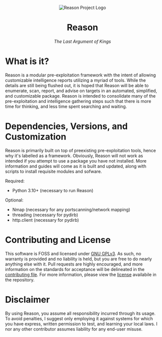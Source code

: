<p align="center">
  <img alt="Reason Project Logo" src="https://i.imgur.com/SfreqDs.png">
</p>
<h1 align="center">Reason</h3>
<h6 align="center">The Last Argument of Kings</h3>

# What is it?
Reason is a modular pre-exploitation framework with the intent of allowing customizable intelligence reports utilizing a myriad of tools.
While the details are still being flushed out, it is hoped that Reason will be able to enumerate, scan, report, and advise on targets in an automated,
simplified, and customizable package. Reason is intended to consolidate many of the pre-exploitation and intelligence gathering steps such that there
is more time for thinking, and less time spent searching and waiting. 

# Dependencies, Versions, and Customization
Reason is primarily built on top of preexisting pre-exploitation tools, hence why it's labelled as a framework. Obviously, Reason will not work as intended if you attempt to use a package you have not installed. More information and guides will come as it is built and updated, along with scripts to install requisite modules and sofware.

Required:
- Python 3.10+ (necessary to run Reason)

Optional:
- Nmap (necessary for any portscanning/network mapping)
- threading (necessary for pydirb)
- http.client (necessary for pydirb)

# Contributing and License
This software is FOSS and licensed under [GNU GPLv3](https://www.gnu.org/licenses/quick-guide-gplv3). As such, no warranty is provided and no liability is held, but you are free to do nearly anything else with it. Pull requests are highly encouraged, and more information on the standards for acceptance will be delineated in the [contributing file](contributing.md). For more information, please view the [license](LICENSE) availabile in the repository.

# Disclaimer
By using Reason, you assume all responsibility incurred through its usage. To avoid penalties, I suggest only employing it against systems for which you
have express, written permission to test, and learning your local laws. I nor any other contributor assumes liability for any end-user misuse. 
